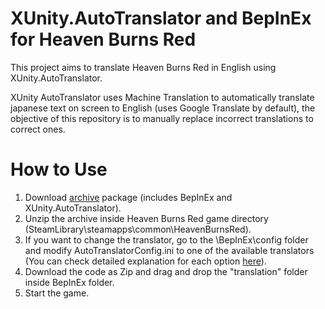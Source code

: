 # XUnity.AutoTranslator and BepInEx for Heaven Burns Red
This project aims to translate Heaven Burns Red in English using XUnity.AutoTranslator.

XUnity AutoTranslator uses Machine Translation to automatically translate japanese text on screen to English (uses Google Translate by default), the objective of this repository is to manually replace incorrect translations to correct ones.

# How to Use
1. Download [archive](https://mega.nz/file/St1kXYyL#gHukLk1dQhMtIhi34tBZVgDAdbeUe65TcQ3qv66GuYQ) package (includes BepInEx and XUnity.AutoTranslator).
2. Unzip the archive inside Heaven Burns Red game directory (SteamLibrary\steamapps\common\HeavenBurnsRed).
3. If you want to change the translator, go to the \BepInEx\config folder and modify AutoTranslatorConfig.ini to one of the available translators (You can check detailed explanation for each option [here](https://github.com/bbepis/XUnity.AutoTranslator#configuration)).
4. Download the code as Zip and drag and drop the "translation" folder inside BepInEx folder.
5. Start the game.
